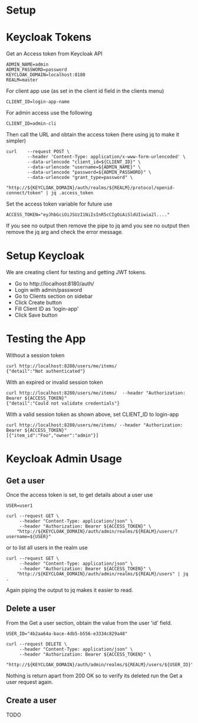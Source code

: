 # Setup



# Keycloak Tokens

Get an Access token from Keycloak API

    ADMIN_NAME=admin
    ADMIN_PASSWORD=password
    KEYCLOAK_DOMAIN=localhost:8180
    REALM=master

For client app use (as set in the client id field in the clients menu)

    CLIENT_ID=login-app-name

For admin access use the following

    CLIENT_ID=admin-cli

Then call the URL and obtain the access token (here using jq to make it simpler)

    curl    --request POST \
            --header 'Content-Type: application/x-www-form-urlencoded' \
            --data-urlencode "client_id=${CLIENT_ID}" \
            --data-urlencode "username=${ADMIN_NAME}" \
            --data-urlencode "password=${ADMIN_PASSWORD}" \
            --data-urlencode "grant_type=password" \
            "http://${KEYCLOAK_DOMAIN}/auth/realms/${REALM}/protocol/openid-connect/token" | jq .access_token

Set the access token variable for future use

    ACCESS_TOKEN="eyJhbGciOiJSUzI1NiIsInR5cCIgOiAiSldUIiwia2l...."

If you see no output then remove the pipe to jq amd you see no output then
remove the jq arg and check the error message.

# Setup Keycloak

We are creating client for testing and getting JWT tokens.

* Go to http://localhost:8180/auth/
* Login with admin/password
* Go to Clients section on sidebar
* Click Create button
* Fill Client ID as 'login-app'
* Click Save button

# Testing the App

Without a session token

    curl http://localhost:8280/users/me/items/
    {"detail":"Not authenticated"}

With an expired or invalid session token

    curl http://localhost:8280/users/me/items/  --header "Authorization: Bearer ${ACCESS_TOKEN}"
    {"detail":"Could not validate credentials"}
    
With a valid session token as shown above, set CLIENT_ID to login-app

    curl http://localhost:8280/users/me/items/ --header "Authorization: Bearer ${ACCESS_TOKEN}"
    [{"item_id":"Foo","owner":"admin"}]
    

# Keycloak Admin Usage

## Get a user

Once the access token is set, to get details about a user use 

    USER=user1

    curl --request GET \
         --header "Content-Type: application/json" \
         --header "Authorization: Bearer ${ACCESS_TOKEN}" \
        "http://${KEYCLOAK_DOMAIN}/auth/admin/realms/${REALM}/users/?username=${USER}"

or to list all users in the realm use

    curl --request GET \
         --header "Content-Type: application/json" \
         --header "Authorization: Bearer ${ACCESS_TOKEN}" \
        "http://${KEYCLOAK_DOMAIN}/auth/admin/realms/${REALM}/users" | jq .

Again piping the output to jq makes it easier to read. 

## Delete a user

From the Get a user section, obtain the value from the user 'id' field.

    USER_ID="4b2aa64a-bace-4db5-b556-e3334c829a48"

    curl --request DELETE \
         --header "Content-Type: application/json" \
         --header "Authorization: Bearer ${ACCESS_TOKEN}" \
        "http://${KEYCLOAK_DOMAIN}/auth/admin/realms/${REALM}/users/${USER_ID}"

Nothing is return apart from 200 OK so to verify its deleted run the Get a user
request again.

## Create a user 

TODO
